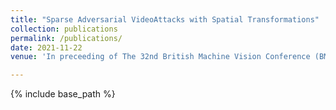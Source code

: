 ```yaml
---
title: "Sparse Adversarial VideoAttacks with Spatial Transformations"
collection: publications
permalink: /publications/
date: 2021-11-22
venue: 'In preceeding of The 32nd British Machine Vision Conference (BMVC)'

---
```

{% include base_path %}
